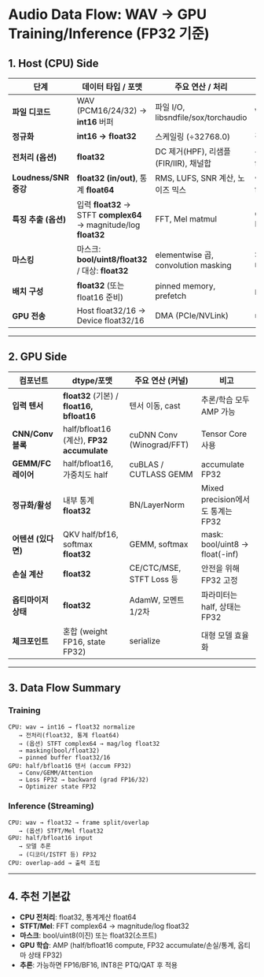 # Audio Data Flow: WAV → GPU Training/Inference (FP32 기준)

## 1. Host (CPU) Side

| 단계 | 데이터 타입 / 포맷 | 주요 연산 / 처리 | 비고 |
|------|-------------------|------------------|------|
| **파일 디코드** | WAV (PCM16/24/32) → **int16** 버퍼 | 파일 I/O, libsndfile/sox/torchaudio | WAV → raw PCM |
| **정규화** | **int16 → float32** | 스케일링 (÷32768.0) | 값 범위 [-1,1] |
| **전처리 (옵션)** | **float32** | DC 제거(HPF), 리샘플(FIR/IIR), 채널합 | 통계/계수 누적은 float64 사용 가능 |
| **Loudness/SNR 증강** | **float32 (in/out)**, 통계 **float64** | RMS, LUFS, SNR 계산, 노이즈 믹스 | 안정성 위해 통계는 float64 |
| **특징 추출 (옵션)** | 입력 **float32** → STFT **complex64** → magnitude/log **float32** | FFT, Mel matmul | CPU: FFTW/MKL/soxr |
| **마스킹** | 마스크: **bool/uint8/float32** / 대상: **float32** | elementwise 곱, convolution masking | Spectrogram mask, FIR mask |
| **배치 구성** | **float32** (또는 float16 준비) | pinned memory, prefetch | `pin_memory=True` |
| **GPU 전송** | Host float32/16 → Device float32/16 | DMA (PCIe/NVLink) | `non_blocking=True` |

---

## 2. GPU Side

| 컴포넌트 | dtype/포맷 | 주요 연산 (커널) | 비고 |
|----------|------------|------------------|------|
| **입력 텐서** | **float32** (기본) / **float16, bfloat16** | 텐서 이동, cast | 추론/학습 모두 AMP 가능 |
| **CNN/Conv 블록** | half/bfloat16 (계산), **FP32 accumulate** | cuDNN Conv (Winograd/FFT) | Tensor Core 사용 |
| **GEMM/FC 레이어** | half/bfloat16, 가중치도 half | cuBLAS / CUTLASS GEMM | accumulate FP32 |
| **정규화/활성** | 내부 통계 **float32** | BN/LayerNorm | Mixed precision에서도 통계는 FP32 |
| **어텐션 (있다면)** | QKV half/bf16, softmax **float32** | GEMM, softmax | mask: bool/uint8 → float(-inf) |
| **손실 계산** | **float32** | CE/CTC/MSE, STFT Loss 등 | 안전을 위해 FP32 고정 |
| **옵티마이저 상태** | **float32** | AdamW, 모멘트 1/2차 | 파라미터는 half, 상태는 FP32 |
| **체크포인트** | 혼합 (weight FP16, state FP32) | serialize | 대형 모델 효율화 |

---

## 3. Data Flow Summary

### Training
```
CPU: wav → int16 → float32 normalize
   → 전처리(float32, 통계 float64)
   → (옵션) STFT complex64 → mag/log float32
   → masking(bool/float32)
   → pinned buffer float32/16
GPU: half/bfloat16 텐서 (accum FP32)
   → Conv/GEMM/Attention
   → Loss FP32 → backward (grad FP16/32)
   → Optimizer state FP32
```

### Inference (Streaming)
```
CPU: wav → float32 → frame split/overlap
   → (옵션) STFT/Mel float32
GPU: half/bfloat16 input
   → 모델 추론
   → (디코더/ISTFT 등) FP32
CPU: overlap-add → 출력 조립
```

---

## 4. 추천 기본값
- **CPU 전처리**: float32, 통계계산 float64
- **STFT/Mel**: FFT complex64 → magnitude/log float32
- **마스크**: bool/uint8(이진) 또는 float32(소프트)
- **GPU 학습**: AMP (half/bfloat16 compute, FP32 accumulate/손실/통계, 옵티마 상태 FP32)
- **추론**: 가능하면 FP16/BF16, INT8은 PTQ/QAT 후 적용
